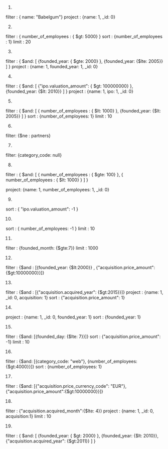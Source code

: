 1. 

filter : { name: "Babelgum"}
project : {name: 1, _id: 0}

2. 

filter : { number_of_employees : { $gt: 5000} }
sort : {number_of_employees : 1}
limit : 20

3. 

filter : { $and: [ {founded_year: { $gte: 2000} }, {founded_year: {$lte: 2005}} ]  }
project : {name: 1, founded_year: 1, _id: 0}

4. 

filter : { $and: [ {"ipo.valuation_amount": { $gt: 100000000} }, {founded_year: {$lt: 2010}} ]  }
project :  {name: 1, ipo: 1, _id: 0}

5. 

filter : { $and: [ { number_of_employees : { $lt: 1000} }, {founded_year: {$lt: 2005}} ]  }
sort : {number_of_employees: 1}
limit : 10

6. 

filter: {$ne : partners}

7. 

filter: {category_code: null}

8. 

filter : { $and: [ { number_of_employees : { $gte: 100} }, { number_of_employees : { $lt: 1000} } ]  }

project: {name: 1, number_of_employees: 1, _id: 0}

9. 

sort : { "ipo.valuation_amount": -1 }

10. 

sort : { number_of_employees: -1 }
limit : 10

11. 

filter : {founded_month: {$gte:7}}
limit : 1000

12. 

filter : {$and : [{founded_year: {$lt:2000}} , {"acquisition.price_amount": {$gt:10000000}}]}

13. 

filter : {$and : [{"acquisition.acquired_year": {$gt:2015}}]}
project : {name: 1, _id: 0, acquisition: 1}
sort : {"acquisition.price_amount": 1}

14. 

project : {name: 1, _id: 0, founded_year: 1}
sort : {founded_year: 1}

15. 

filter : {$and: [{founded_day: {$lte: 7}}]}
sort : {"acquisition.price_amount": -1}
limit : 10

16. 

filter : {$and: [{category_code: "web"}, {number_of_employees:{$gt:4000}}]}
sort : {number_of_employees: 1}

17. 

filter : {$and: [{"acquisition.price_currency_code": "EUR"}, {"acquisition.price_amount":{$gt:10000000}}]}

18. 

filter :  {"acquisition.acquired_month":{$lte: 4}}
project : {name: 1, _id: 0, acquisition:1}
limit : 10

19. 

filter : { $and: [ {founded_year: { $gt: 2000} }, {founded_year: {$lt: 2010}}, {"acquisition.acquired_year": {$gt:2011}} ] }